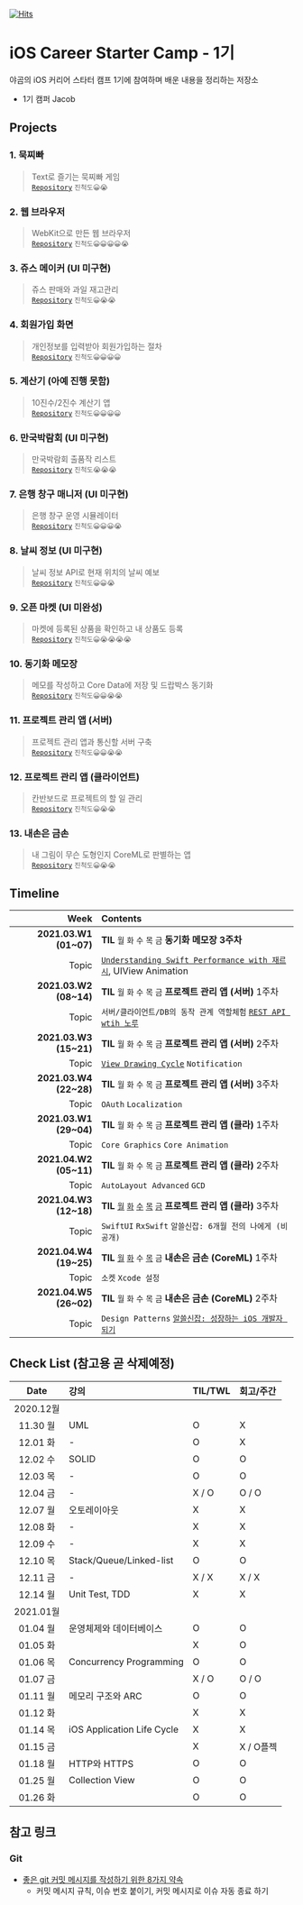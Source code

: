 [![Hits](https://hits.seeyoufarm.com/api/count/incr/badge.svg?url=https%3A%2F%2Fgithub.com%2FKyungminLeeDev%2FiOS_Career_Starter_Camp&count_bg=%2379C83D&title_bg=%23555555&icon=&icon_color=%23E7E7E7&title=hits&edge_flat=false)](https://hits.seeyoufarm.com)

# iOS Career Starter Camp - 1기

야곰의 iOS 커리어 스타터 캠프 1기에 참여하며 배운 내용을 정리하는 저장소

- 1기 캠퍼 Jacob

## Projects

### 1. 묵찌빠
> Text로 즐기는 묵찌빠 게임  
> [`Repository`](https://github.com/KyungminLeeDev/ios-rock-paper-scissors) `진척도😀😭`

### 2. 웹 브라우저
> WebKit으로 만든 웹 브라우저  
> [`Repository`](https://github.com/KyungminLeeDev/ios-web-browser) `진척도😀😀😀😀😭`

### 3. 쥬스 메이커 (UI 미구현)
> 쥬스 판매와 과일 재고관리  
> [`Repository`](https://github.com/KyungminLeeDev/ios-juice-maker) `진척도😀😭😭`

### 4. 회원가입 화면 
> 개인정보를 입력받아 회원가입하는 절차  
> [`Repository`](https://github.com/KyungminLeeDev/ios-signup-flow) `진척도😀😀😀😀`

### 5. 계산기 (아예 진행 못함)
> 10진수/2진수 계산기 앱  
> [`Repository`](https://github.com/KyungminLeeDev/ios-calculator-app) `진척도😀😀😀😀`

### 6. 만국박람회 (UI 미구현)
> 만국박람회 출품작 리스트  
> [`Repository`](https://github.com/KyungminLeeDev/ios-exposition-universelle) `진척도😭😭😭`

### 7. 은행 창구 매니저 (UI 미구현)
> 은행 창구 운영 시뮬레이터  
> [`Repository`](https://github.com/KyungminLeeDev/ios-bank-manager) `진척도😀😀😀😭`

### 8. 날씨 정보 (UI 미구현)
> 날씨 정보 API로 현재 위치의 날씨 예보  
> [`Repository`](https://github.com/KyungminLeeDev/ios-weather-forecast) `진척도😀😀😭`

### 9. 오픈 마켓 (UI 미완성)
> 마켓에 등록된 상품을 확인하고 내 상품도 등록  
> [`Repository`](https://github.com/KyungminLeeDev/ios-open-market) `진척도😀😭😭😭😭`

### 10. 동기화 메모장
> 메모를 작성하고 Core Data에 저장 및 드랍박스 동기화  
> [`Repository`](https://github.com/KyungminLeeDev/ios-cloud-notes) `진척도😀😀😭😭`

### 11. 프로젝트 관리 앱 (서버)
> 프로젝트 관리 앱과 통신할 서버 구축  
> [`Repository`](https://github.com/KyungminLeeDev/ios-project-manager-server) `진척도😀😀😭😭`

### 12. 프로젝트 관리 앱 (클라이언트)
> 칸반보드로 프로젝트의 할 일 관리  
> [`Repository`](https://github.com/KyungminLeeDev/ios-project-manager) `진척도😀😭😭`

### 13. 내손은 금손
> 내 그림이 무슨 도형인지 CoreML로 판별하는 앱  
> [`Repository`](https://github.com/KyungminLeeDev/ios-my-magical-hand) `진척도😀😭😭`



## Timeline

| Week                   | Contents                         |
| ---------------------: | :------------------------------- |
| **2021.03.W1 (01~07)** | **TIL** `월` `화` `수` `목` `금` **동기화 메모장 3주차** |
|                  Topic | [`Understanding Swift Performance with 재르시`](https://kyungminleedev.github.io/notes/iOS-Lecture-UnderstandingSwiftPerformance-Summary/), UIView Animation |
| **2021.03.W2 (08~14)** | **TIL** `월` `화` `수` `목` `금` **프로젝트 관리 앱 (서버)** 1주차 |
|                  Topic | `서버/클라이언트/DB의 동작 관계 역할체험` [`REST API wtih 노루`](https://kyungminleedev.github.io/notes/iOS-Lecture-RestAPI-Summary/) |
| **2021.03.W3 (15~21)** | **TIL** `월` `화` `수` `목` `금` **프로젝트 관리 앱 (서버)** 2주차 |
|                  Topic | [`View Drawing Cycle`](https://kyungminleedev.github.io/notes/iOS-ViewDrawingCycle/) `Notification` 
| **2021.03.W4 (22~28)** | **TIL** `월` `화` `수` `목` `금` **프로젝트 관리 앱 (서버)** 3주차 |
|                  Topic | `OAuth` `Localization` |
| **2021.03.W1 (29~04)** | **TIL** `월` `화` `수` `목` `금` **프로젝트 관리 앱 (클라)** 1주차 |
|                  Topic | `Core Graphics` `Core Animation` |
| **2021.04.W2 (05~11)** | **TIL** `월` `화` `수` `목` `금` **프로젝트 관리 앱 (클라)** 2주차 |
|                  Topic | `AutoLayout Advanced` `GCD` |
| **2021.04.W3 (12~18)** | **TIL** [`월`](https://kyungminleedev.github.io/til/iOSCamp-TIL-20210412/) [`화`](https://kyungminleedev.github.io/til/iOSCamp-TIL-20210413/) [`수`](https://kyungminleedev.github.io/til/iOSCamp-TIL-20210414/) [`목`](https://kyungminleedev.github.io/til/iOSCamp-TIL-20210415/) [`금`](https://kyungminleedev.github.io/til/iOSCamp-TIL-20210415/) **프로젝트 관리 앱 (클라)** 3주차 |
|                  Topic | `SwiftUI` `RxSwift` `알쓸신잡: 6개월 전의 나에게 (비공개)` |
| **2021.04.W4 (19~25)** | **TIL** [`월`](https://kyungminleedev.github.io/til/iOSCamp-TIL-20210419/) [`화`](https://kyungminleedev.github.io/til/iOSCamp-TIL-20210420/) `수` [`목`](https://kyungminleedev.github.io/til/iOSCamp-TIL-20210422/) `금` **내손은 금손 (CoreML)** 1주차 |
|                  Topic | `소켓` `Xcode 설정` |
| **2021.04.W5 (26~02)** | **TIL** `월` `화` `수` `목` `금` **내손은 금손 (CoreML)** 2주차 |
|                  Topic | `Design Patterns` [`알쓸신잡: 성장하는 iOS 개발자 되기`](https://kyungminleedev.github.io/notes/iOSCamp-Webinar-BeGrowingDeveloper/) |


## Check List (참고용 곧 삭제예정)

| Date     | 강의                           | TIL/TWL   | 회고/주간 | 
| :------: | :----------------------------- | :-------- | :-------  |
| 2020.12월                                                      ||||
| 11.30 월 | UML                            | O         | X         |
| 12.01 화 | -                              | O         | X         |
| 12.02 수 | SOLID                          | O         | O         |
| 12.03 목 | -                              | O         | O         |
| 12.04 금 | -                              | X / O     | O / O     |
| 12.07 월 | 오토레이아웃                   | X         | X         |
| 12.08 화 | -                              | X         | X         |
| 12.09 수 | -                              | X         | X         |
| 12.10 목 | Stack/Queue/Linked-list        | O         | O         |
| 12.11 금 | -                              | X / X     | X / X     |
| 12.14 월 | Unit Test, TDD                 | X         | X         |
| 2021.01월                                                      ||||
| 01.04 월 | 운영체제와 데이터베이스        | O         | O         |
| 01.05 화 |                                | X         | O         |
| 01.06 목 | Concurrency Programming        | O         | O         |
| 01.07 금 |                                | X / O     | O / O     |
| 01.11 월 | 메모리 구조와 ARC              | O         | O         |
| 01.12 화 |                                | X         | X         |
| 01.14 목 | iOS Application Life Cycle     | X         | X         |
| 01.15 금 |                                | X         | X / O플젝 |
| 01.18 월 | HTTP와 HTTPS                   | O         | O         |
| 01.25 월 | Collection View                | O         | O         |
| 01.26 화 |                                | O         | O         |

## 참고 링크

### Git 

- [좋은 git 커밋 메시지를 작성하기 위한 8가지 약속](https://djkeh.github.io/articles/How-to-write-a-git-commit-message-kor/)
    - 커밋 메시지 규칙, 이슈 번호 붙이기, 커밋 메시지로 이슈 자동 종료 하기